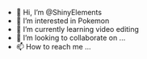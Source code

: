 - 👋 Hi, I’m @ShinyElements
- 👀 I’m interested in Pokemon
- 🌱 I’m currently learning video editing
- 💞️ I’m looking to collaborate on ...
- 📫 How to reach me ...

<!---
ShinyElements/ShinyElements is a ✨ special ✨ repository because its `README.md` (this file) appears on your GitHub profile.
You can click the Preview link to take a look at your changes.
--->
